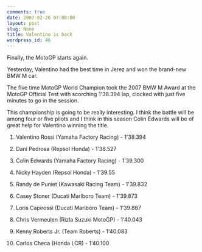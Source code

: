 ```yaml
---
comments: true
date: 2007-02-26 07:00:00
layout: post
slug: None
title: Valentino is back
wordpress_id: 46
---
```


Finally, the MotoGP starts again.  


Yesterday, Valentino had the best time in Jerez and won the brand-new
BMW M car.  


The five time MotoGP World Champion took the 2007 BMW M Award at the
MotoGP Official Test with scorching 1'38.394 lap, clocked with just five
minutes to go in the session.  

  

  

This championship is going to be really interesting. I think the battle
will be among four or five pilots and I think in this season Colin
Edwards will be of great help for Valentino winning the title.  

  
  
  
  

1. Valentino Rossi (Yamaha Factory Racing) - 1'38.394  

2. Dani Pedrosa (Repsol Honda) - 1'38.527  

3. Colin Edwards (Yamaha Factory Racing) - 1'39.300  

4. Nicky Hayden (Repsol Honda) - 1'39.55  

5. Randy de Puniet (Kawasaki Racing Team) - 1'39.832  

6. Casey Stoner (Ducati Marlboro Team) - 1'39.873  

7. Loris Capirossi (Ducati Marlboro Team) - 1'39.887  

8. Chris Vermeulen (Rizla Suzuki MotoGP) - 1'40.043  

9. Kenny Roberts Jr. (Team Roberts) - 1'40.083  

10. Carlos Checa (Honda LCR) - 1'40.100  

  
  
  

